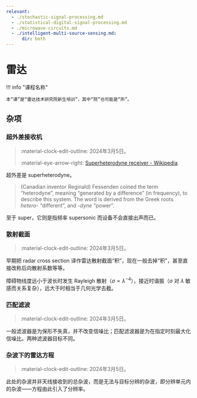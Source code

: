 ```yaml
---
relevant:
  - ./stochastic-signal-processing.md
  - ./statistical-digital-signal-processing.md
  - ./microwave-circuits.md
  - ./intelligent-multi-source-sensing.md:
      dir: both
---
```


# 雷达

!!! info "课程名称"

    本“课”是“雷达技术研究院新生培训”，其中“院”也可能是“所”。

## 杂项

### 超外差接收机

> :material-clock-edit-outline: 2024年3月5日。
>
> :material-eye-arrow-right: [Superheterodyne receiver - Wikipedia](https://en.wikipedia.org/wiki/Superheterodyne_receiver).

超外差是 superheterodyne。

> (Canadian inventor Reginald) Fessenden coined the term “heterodyne”, meaning “generated by a difference” (in frequency), to describe this system. The word is derived from the Greek roots _hetero-_ “different”, and _-dyne_ “power”.

至于 super，它则是指频率 supersonic 而设备不会直接出声而已。

### 散射截面

> :material-clock-edit-outline: 2024年3月5日。

早期把 radar cross section 译作雷达散射截面“积”，现在一般去掉“积”，甚至直接改称后向散射系数等等。

障碍物线度远小于波长时发生 Rayleigh 散射（$\sigma \propto \lambda^{-4}$），接近时谐振（$\sigma$ 对 $\lambda$ 敏感而关系复杂），远大于时相当于几何光学去截。

### 匹配滤波

> :material-clock-edit-outline: 2024年3月5日。

一般滤波器是为保形不失真，并不改变信噪比；匹配滤波器是为在指定时刻最大化信噪比。两种滤波器目标不同。

### 杂波下的雷达方程

> :material-clock-edit-outline: 2024年3月5日。

此处的杂波并非天线接收到的总杂波，而是无法与目标分辨的杂波，即分辨单元内的杂波——方程由此引入了分辨率。
